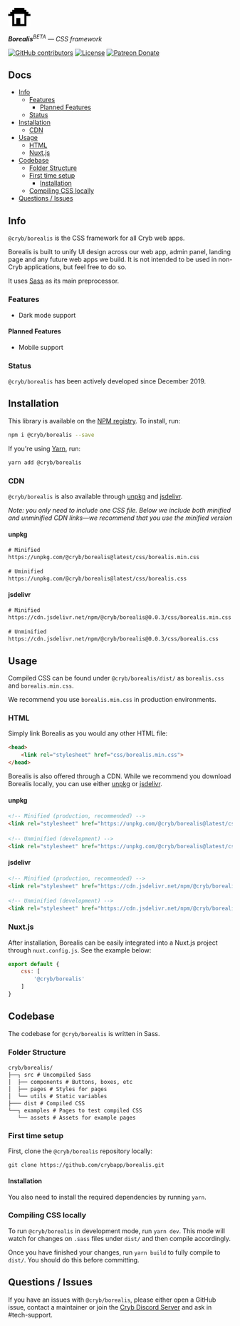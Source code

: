 ![Cryb OSS](.github/cryb.png "Cryb OSS Logo")

_**Borealis**<sup>BETA</sup> — CSS framework_

[![GitHub contributors](https://img.shields.io/github/contributors/crybapp/borealis)](https://github.com/crybapp/borealis/graphs/contributors) [![License](https://img.shields.io/github/license/crybapp/borealis)](https://github.com/crybapp/borealis/blob/master/LICENSE) [![Patreon Donate](https://img.shields.io/badge/donate-Patreon-red.svg)](https://patreon.com/cryb)

## Docs
* [Info](#info)
    * [Features](#features)
        * [Planned Features](#planned-features)
    * [Status](#status)
* [Installation](#installation)
	* [CDN](#cdn)
* [Usage](#usage)
	* [HTML](#html)
	* [Nuxt.js](#nuxt.js)
* [Codebase](#codebase)
    * [Folder Structure](#folder-structure)
    * [First time setup](#first-time-setup)
        * [Installation](#installation)
    * [Compiling CSS locally](#compiling-css-locally)
* [Questions / Issues](#questions--issues)

## Info
`@cryb/borealis` is the CSS framework for all Cryb web apps.

Borealis is built to unify UI design across our web app, admin panel, landing page and any future web apps we build. It is not intended to be used in non-Cryb applications, but feel free to do so.

It uses [Sass](https://sass-lang.com/) as its main preprocessor.

### Features
* Dark mode support

#### Planned Features
* Mobile support

### Status
`@cryb/borealis` has been actively developed since December 2019.

## Installation
This library is available on the [NPM registry](https://www.npmjs.com/package/@cryb/borealis). To install, run:
```bash
npm i @cryb/borealis --save
```
If you're using [Yarn](https://yarnpkg.com), run:

```bash
yarn add @cryb/borealis
```

### CDN
`@cryb/borealis` is also available through [unpkg](https://unpkg.com/) and [jsdelivr](https://www.jsdelivr.com/).

*Note: you only need to include one CSS file. Below we include both minified and unminified CDN links—we recommend that you use the minified version*

#### unpkg
```
# Minified
https://unpkg.com/@cryb/borealis@latest/css/borealis.min.css

# Uminified
https://unpkg.com/@cryb/borealis@latest/css/borealis.css
```

#### jsdelivr
```
# Minified
https://cdn.jsdelivr.net/npm/@cryb/borealis@0.0.3/css/borealis.min.css

# Unminified
https://cdn.jsdelivr.net/npm/@cryb/borealis@0.0.3/css/borealis.css
```

## Usage
Compiled CSS can be found under `@cryb/borealis/dist/` as `borealis.css` and `borealis.min.css`.

We recommend you use `borealis.min.css` in production environments.

### HTML
Simply link Borealis as you would any other HTML file:
```html
<head>
	<link rel="stylesheet" href="css/borealis.min.css">
</head>
```

Borealis is also offered through a CDN. While we recommend you download Borealis locally, you can use either [unpkg](https://unpkg.com/) or [jsdelivr](https://www.jsdelivr.com/).

#### unpkg
```html
<!-- Minified (production, recommended) -->
<link rel="stylesheet" href="https://unpkg.com/@cryb/borealis@latest/css/borealis.min.css" />

<!-- Unminified (development) -->
<link rel="stylesheet" href="https://unpkg.com/@cryb/borealis@latest/css/borealis.min.css" />
```

#### jsdelivr
```html
<!-- Minified (production, recommended) -->
<link rel="stylesheet" href="https://cdn.jsdelivr.net/npm/@cryb/borealis@0.0.3/css/borealis.min.css" />

<!-- Unminified (development) -->
<link rel="stylesheet" href="https://cdn.jsdelivr.net/npm/@cryb/borealis@0.0.3/css/borealis.css" />
```

### Nuxt.js
After installation, Borealis can be easily integrated into a Nuxt.js project through `nuxt.config.js`. See the example below:
```js
export default {
	css: [
		'@cryb/borealis'
	]
}
```

## Codebase
The codebase for `@cryb/borealis` is written in Sass.

### Folder Structure
```
cryb/borealis/
├──┐ src # Uncompiled Sass
│  ├── components # Buttons, boxes, etc
│  ├── pages # Styles for pages
│  └── utils # Static variables
├─── dist # Compiled CSS
└──┐ examples # Pages to test compiled CSS
   └── assets # Assets for example pages
```

### First time setup
First, clone the `@cryb/borealis` repository locally:

```
git clone https://github.com/crybapp/borealis.git
```

#### Installation
You also need to install the required dependencies by running `yarn`.

### Compiling CSS locally
To run `@cryb/borealis` in development mode, run `yarn dev`. This mode will watch for changes on `.sass` files under `dist/` and then compile accordingly.

Once you have finished your changes, run `yarn build` to fully compile to `dist/`. You should do this before committing.

## Questions / Issues

If you have an issues with `@cryb/borealis`, please either open a GitHub issue, contact a maintainer or join the [Cryb Discord Server](https://discord.gg/ShTATH4) and ask in #tech-support.
